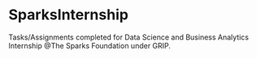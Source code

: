# SparksInternship
Tasks/Assignments completed for Data Science and Business Analytics Internship @The Sparks Foundation under GRIP.
